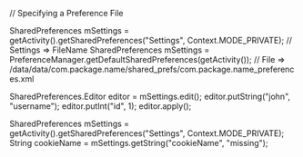 // Specifying a Preference File

SharedPreferences mSettings = getActivity().getSharedPreferences("Settings", Context.MODE_PRIVATE); // Settings => FileName
SharedPreferences mSettings = PreferenceManager.getDefaultSharedPreferences(getActivity()); // File => /data/data/com.package.name/shared_prefs/com.package.name_preferences.xml

SharedPreferences.Editor editor = mSettings.edit();
editor.putString("john", "username");
editor.putInt("id", 1);
editor.apply();

SharedPreferences mSettings = getActivity().getSharedPreferences("Settings", Context.MODE_PRIVATE);
String cookieName = mSettings.getString("cookieName", "missing");

